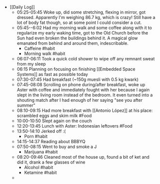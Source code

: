 - [[Daily Log]]
	- 05:25-05:45 Woke up, did some stretching, flexing in mirror, got dressed. Apparently I'm weighing 86.7 kg, which is crazy! Still have a lot of body fat though, so at some point I could consider a cut.
	- 05:45--6:02 Had my morning walk and some coffee along with it to regularize my early waking time, got to the Old Church before the Sun had even broken the buildings behind it. A magical glow emanated from behind and around them, indescribable.
		- Caffeine #habit
		- Morning walk #habit
	- 06:07-06:11 Took a quick cold shower to wipe off any remnant sweat from my sleep
	- 06:15 Planning on focusing on finishing [[Embedded Space Systems]] as fast as possible today
	- 07:30-07:45 Had breakfast (~150g muesli with 0.5 kg kwark)
	- 07:45-08:08 Scrolling on phone during/after breakfast, woke up Aster with coffee and immediately fought with her because I again slept in the living room instead of the bedroom. It even turned into a shouting match after I had enough of her saying "see you after summer"
	- 08:10-09:15 Had more breakfast with [[Antonio López]] at his place: scrambled eggs and skim milk #Food
	- 10:00-10:50 Slept again on the couch
	- 12:20-13:45 Lunch with Aster: Indonesian leftovers #Food
	- 13:50-14:10 Jerked off :(
		- Porn #habit
	- 14:15-14:37 Reading about BBBYQ
	- 07:50-08:15 Went to buy and smoke a J
		- Marijuana #habit
	- 08:20-09:46 Cleaned most of the house up, found a bit of ket and did it, drank a few glasses of wine
		- Alcohol #habit
		- Ketamine #habit
	-